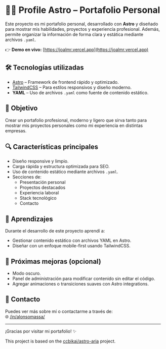 # 🧑‍💻 Profile Astro – Portafolio Personal

Este proyecto es mi portafolio personal, desarrollado con **Astro** y diseñado para mostrar mis habilidades, proyectos y experiencia profesional. Además, permite organizar la información de forma clara y estática mediante archivos `.yaml`.

👉 **Demo en vivo:** [https://joalmr.vercel.app](https://joalmr.vercel.app)

## 🛠 Tecnologías utilizadas

- [Astro](https://astro.build/) – Framework de frontend rápido y optimizado.
- [TailwindCSS](https://tailwindcss.com/) – Para estilos responsivos y diseño moderno.
- **YAML** – Uso de archivos `.yaml` como fuente de contenido estático.

## 🎯 Objetivo

Crear un portafolio profesional, moderno y ligero que sirva tanto para mostrar mis proyectos personales como mi experiencia en distintas empresas.

## 🔍 Características principales

- Diseño responsive y limpio.
- Carga rápida y estructura optimizada para SEO.
- Uso de contenido estático mediante archivos `.yaml`.
- Secciones de:
  - Presentación personal
  - Proyectos destacados
  - Experiencia laboral
  - Stack tecnológico
  - Contacto

## 🧠 Aprendizajes

Durante el desarrollo de este proyecto aprendí a:

- Gestionar contenido estático con archivos YAML en Astro.
- Diseñar con un enfoque mobile-first usando TailwindCSS.

## 🚀 Próximas mejoras (opcional)

- Modo oscuro.
- Panel de administración para modificar contenido sin editar el código.
- Agregar animaciones o transiciones suaves con Astro integrations.

## 📩 Contacto

Puedes ver más sobre mí o contactarme a través de:  
🌐 [/in/alonsomassa/](https://www.linkedin.com/in/alonsomassa/)

---

¡Gracias por visitar mi portafolio! ✨



This project is based on the [ccbikai/astro-aria](https://github.com/ccbikai/astro-aria) project.
